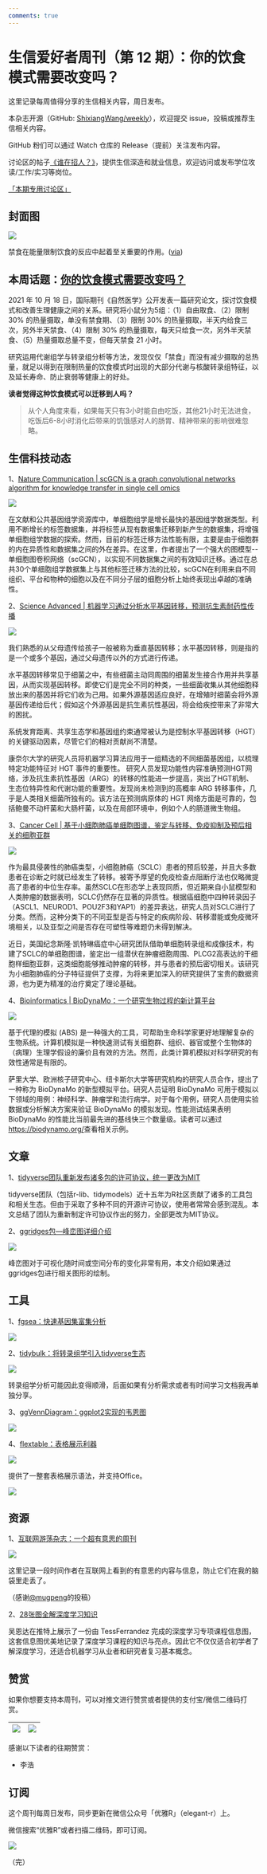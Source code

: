 ```yaml
---
comments: true
---
```


# 生信爱好者周刊（第 12 期）：你的饮食模式需要改变吗？

这里记录每周值得分享的生信相关内容，周日发布。

本杂志开源（GitHub: [ShixiangWang/weekly](https://github.com/ShixiangWang/weekly)），欢迎提交 issue，投稿或推荐生信相关内容。

GitHub 粉们可以通过 Watch 仓库的 Release（提前）关注发布内容。

讨论区的帖子[《谁在招人？》](https://github.com/ShixiangWang/weekly/issues/2)，提供生信深造和就业信息，欢迎访问或发布学位攻读/工作/实习等岗位。

[「本期专用讨论区」](https://github.com/ShixiangWang/weekly/issues/325)

## 封面图

![](https://user-images.githubusercontent.com/25057508/145682107-e33cf486-9cd6-4340-bc14-3816782d442f.png)

禁食在能量限制饮食的反应中起着至关重要的作用。([via](https://www.nature.com/articles/s42255-021-00466-9/figures/7))

## 本周话题：[你的饮食模式需要改变吗？](https://pansci.asia/archives/333595)

2021 年 10 月 18 日，国际期刊《自然医学》公开发表一篇研究论文，探讨饮食模式和改善生理健康之间的关系。研究将小鼠分为5组：（1）自由取食、（2）限制 30% 的热量摄取，单没有禁食期、（3）限制 30% 的热量摄取，半天内给食三次，另外半天禁食、（4）限制 30% 的热量摄取，每天只给食一次，另外半天禁食、（5）热量摄取总量不变，但每天禁食 21 小时。 

研究运用代谢组学与转录组分析等方法，发现仅仅「禁食」而没有减少摄取的总热量，就足以得到在限制热量的饮食模式时出现的大部分代谢与核酸转录组特征，以及延长寿命、防止衰弱等健康上的好处。

**读者觉得这种饮食模式可以迁移到人吗？**

> 从个人角度来看，如果每天只有3小时能自由吃饭，其他21小时无法进食，吃饭后6-8小时消化后带来的饥饿感对人的肠胃、精神带来的影响很难忽略。

## 生信科技动态

1、[Nature Communication | scGCN is a graph convolutional networks algorithm for knowledge transfer in single cell omics](https://mp.weixin.qq.com/s/oVwGBgDjNfEPGYImd9UF3A)


![](https://gitee.com/ShixiangWang/ImageCollection/raw/master/2021-12-12/1639276991838-image.png)

在文献和公共基因组学资源库中，单细胞组学是增长最快的基因组学数据类型。利用不断增长的标签数据集，并将标签从现有数据集迁移到新产生的数据集，将增强单细胞组学数据的探索。然而，目前的标签迁移方法性能有限，主要是由于细胞群的内在异质性和数据集之间的外在差异。在这里，作者提出了一个强大的图模型--单细胞图卷积网络（scGCN），以实现不同数据集之间的有效知识迁移。通过在总共30个单细胞组学数据集上与其他标签迁移方法的比较，scGCN在利用来自不同组织、平台和物种的细胞以及在不同分子层的细胞分析上始终表现出卓越的准确性。

2、[Science Advanced | 机器学习通过分析水平基因转移，预测抗生素耐药性传播](https://mp.weixin.qq.com/s/cZk7_Y1iaw6VleZUSmLlyg)


![](https://gitee.com/ShixiangWang/ImageCollection/raw/master/2021-12-12/1639277107047-image.png)

我们熟悉的从父母遗传给孩子一般被称为垂直基因转移；水平基因转移，则是指的是一个或多个基因，通过父母遗传以外的方式进行传递。

水平基因转移常见于细菌之中，有些细菌主动同周围的细菌发生接合作用并共享基因，从而实现基因转移。即使它们是完全不同的种类，一些细菌收集从其他细胞释放出来的基因并将它们收为己用。如果外源基因适应良好，在增殖时细菌会将外源基因传递给后代；假如这个外源基因是抗生素抗性基因，将会给疾控带来了非常大的困扰。

系统发育距离、共享生态学和基因组约束通常被认为是控制水平基因转移（HGT）的关键驱动因素，尽管它们的相对贡献尚不清楚。

康奈尔大学的研究人员将机器学习算法应用于一组精选的不同细菌基因组，以梳理特定功能特征对 HGT 事件的重要性。
研究人员发现功能性内容准确预测HGT网络，涉及抗生素抗性基因（ARG）的转移的性能进一步提高，突出了HGT机制、生态位特异性和代谢功能的重要性。发现尚未检测到的高概率 ARG 转移事件，几乎是人类相关细菌所独有的。该方法在预测病原体的 HGT 网络方面是可靠的，包括鲍曼不动杆菌和大肠杆菌，以及在局部环境中，例如个人的肠道微生物组。

3、[Cancer Cell | 基于小细胞肺癌单细胞图谱，鉴定与转移、免疫抑制及预后相关的细胞亚群](https://mp.weixin.qq.com/s/MMDucQjub5XipnGMV-4Ikw)


![](https://gitee.com/ShixiangWang/ImageCollection/raw/master/2021-12-12/1639277322042-image.png)

作为最具侵袭性的肺癌类型，小细胞肺癌（SCLC）患者的预后较差，并且大多数患者在诊断之时就已经发生了转移。被寄予厚望的免疫检查点阻断疗法也仅略微提高了患者的中位生存率。虽然SCLC在形态学上表现同质，但近期来自小鼠模型和人类肿瘤的数据表明，SCLC仍然存在显著的异质性。根据癌细胞中四种转录因子（ASCL1、NEUROD1、POU2F3和YAP1）的差异表达，研究人员对SCLC进行了分类。然而，这种分类下的不同亚型是否与特定的疾病阶段、转移潜能或免疫微环境相关，以及亚型之间是否存在可塑性等难题仍未得到解决。

近日，美国纪念斯隆·凯特琳癌症中心研究团队借助单细胞转录组和成像技术，构建了SCLC的单细胞图谱，鉴定出一组潜伏在肿瘤细胞周围、PLCG2高表达的干细胞样细胞亚群，这类细胞能够推动肿瘤的转移，并与患者的预后密切相关。该研究为小细胞肺癌的分子特征提供了支撑，为将来更加深入的研究提供了宝贵的数据资源，也为更为精准的治疗奠定了理论基础。

4、[Bioinformatics | BioDynaMo：一个研究生物过程的新计算平台](https://mp.weixin.qq.com/s/eDLM3DkzYX7lSwCYxoiYAw)


![](https://gitee.com/ShixiangWang/ImageCollection/raw/master/2021-12-12/1639277612151-image.png)


基于代理的模拟 (ABS) 是一种强大的工具，可帮助生命科学家更好地理解复杂的生物系统。计算机模拟是一种快速测试有关细胞群、组织、器官或整个生物体的（病理）生理学假设的廉价且有效的方法。然而，此类计算机模拟对科学研究的有效性通常是有限的。

萨里大学、欧洲核子研究中心、纽卡斯尔大学等研究机构的研究人员合作，提出了一种称为 BioDynaMo 的新型模拟平台。研究人员证明 BioDynaMo 可用于模拟以下领域的用例：神经科学、肿瘤学和流行病学。对于每个用例，研究人员使用实验数据或分析解决方案来验证 BioDynaMo 的模拟发现。性能测试结果表明 BioDynaMo 的性能比当前最先进的基线快三个数量级。读者可以通过<https://biodynamo.org/>查看相关示例。

## 文章

1、[tidyverse团队重新发布诸多包的许可协议，统一更改为MIT](https://www.tidyverse.org/blog/2021/12/relicensing-packages/)

tidyverse团队（包括r-lib、tidymodels）近十五年为R社区贡献了诸多的工具包和相关生态。但由于采取了多种不同的开源许可协议，使用者常常会感到混乱。本文总结了团队为重新制定许可协议作出的努力，全部更改为MIT协议。

2、[ggridges包—峰峦图详细介绍](https://mp.weixin.qq.com/s/LtFp5_SVDGHJl6VHznXDdA)


![](https://gitee.com/ShixiangWang/ImageCollection/raw/master/2021-12-12/1639278063842-image.png)


峰峦图对于可视化随时间或空间分布的变化非常有用，本文介绍如果通过ggridges包进行相关图形的绘制。


## 工具

1、[fgsea：快速基因集富集分析](https://github.com/ctlab/fgsea)


![](https://gitee.com/ShixiangWang/ImageCollection/raw/master/2021-12-12/1639278140826-image.png)

2、[tidybulk：将转录组学引入tidyverse生态](https://github.com/stemangiola/tidybulk)

![](https://gitee.com/ShixiangWang/ImageCollection/raw/master/2021-12-12/1639278216962-image.png)

转录组学分析可能因此变得顺滑，后面如果有分析需求或者有时间学习文档我再单独分享。

3、[ggVennDiagram：ggplot2实现的韦恩图](https://github.com/gaospecial/ggVennDiagram)


![](https://gitee.com/ShixiangWang/ImageCollection/raw/master/2021-12-12/1639278349460-image.png)

4、[flextable：表格展示利器](https://github.com/davidgohel/flextable)


![](https://gitee.com/ShixiangWang/ImageCollection/raw/master/2021-12-12/1639278415399-image.png)

提供了一整套表格展示语法，并支持Office。


![](https://gitee.com/ShixiangWang/ImageCollection/raw/master/2021-12-12/1639278454596-image.png)


## 资源

1、[互联网游荡杂志：一个超有意思的周刊](https://mp.weixin.qq.com/mp/appmsgalbum?__biz=MzU5ODc3OTA0NQ==&action=getalbum&album_id=2061901943265951744&scene=173&from_msgid=2247487348&from_itemidx=1&count=3&nolastread=1#wechat_redirect)


![](https://gitee.com/ShixiangWang/ImageCollection/raw/master/2021-12-12/1639278549170-image.png)


这里记录一段时间作者在互联网上看到的有意思的内容与信息，防止它们在我的脑袋里走丢了。

（感谢[@mugpeng](https://github.com/mugpeng)的投稿）

2、[28张图全解深度学习知识](https://zhuanlan.zhihu.com/p/420155821)

吴恩达在推特上展示了一份由 TessFerrandez 完成的深度学习专项课程信息图，这套信息图优美地记录了深度学习课程的知识与亮点。因此它不仅仅适合初学者了解深度学习，还适合机器学习从业者和研究者复习基本概念。

## 赞赏

如果你想要支持本周刊，可以对推文进行赞赏或者提供的支付宝/微信二维码打赏。

| ![](https://gitee.com/ShixiangWang/ImageCollection/raw/master/png/202109171440597.jpg) | ![](https://gitee.com/ShixiangWang/ImageCollection/raw/master/png/202109171440452.jpg) |
| ------------------------------------------------------------ | ------------------------------------------------------------ |

感谢以下读者的往期赞赏：

- 李浩

## 订阅

这个周刊每周日发布，同步更新在微信公众号「优雅R」（elegant-r）上。

微信搜索“优雅R”或者扫描二维码，即可订阅。

![](https://gitee.com/ShixiangWang/ImageCollection/raw/master/png/202109101438292.jpg)

（完）

